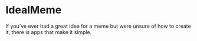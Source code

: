 # IdealMeme
If you’ve ever had a great idea for a meme but were unsure of how to create it, there is apps that make it simple.
